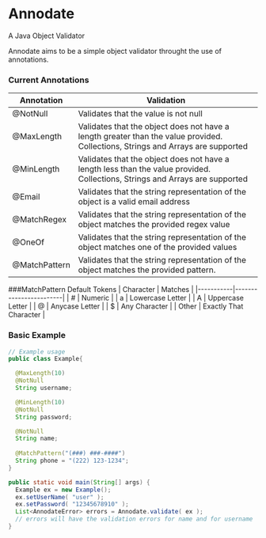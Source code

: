 # Annodate
A Java Object Validator

Annodate aims to be a simple object validator throught the use of annotations.

### Current Annotations 

| Annotation    | Validation                                                                                                                                |
|---------------|-------------------------------------------------------------------------------------------------------------------------------------------|
| @NotNull      | Validates that the value is not null                                                                                                      |
| @MaxLength    | Validates that the object does not have a length greater than the value provided. Collections, Strings and Arrays are supported           |
| @MinLength    | Validates that the object does not have a length less than the value provided. Collections, Strings and Arrays are supported              |
| @Email        | Validates that the string representation of the object is a valid email address                                                           |
| @MatchRegex   | Validates that the string representation of the object matches the provided regex value                                                   |
| @OneOf        | Validates that the string representation of the object matches one of the provided values|
| @MatchPattern | Validates that the string representation of the object matches the provided pattern. |

###MatchPattern Default Tokens 
| Character | Matches                |
|-----------|------------------------|
| #         | Numeric                |
| a         | Lowercase Letter       |
| A         | Uppercase Letter       |
| @         | Anycase Letter         |
| $         | Any Character          |
| Other     | Exactly That Character |

### Basic Example

```java 
// Example usage
public class Example{

  @MaxLength(10)
  @NotNull
  String username;

  @MinLength(10)  
  @NotNull
  String password;

  @NotNull  
  String name;
  
  @MatchPattern("(###) ###-####")
  String phone = "(222) 123-1234";
}

public static void main(String[] args) {
  Example ex = new Example();
  ex.setUserName( "user" );
  ex.setPassword( "12345678910" );
  List<AnnodateError> errors = Annodate.validate( ex );
  // errors will have the validation errors for name and for username
}

